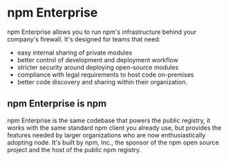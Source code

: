 <!--
order: 0
title: Introduction
featured: true
-->

# npm Enterprise

npm Enterprise allows you to run npm's infrastructure behind your
company's firewall. It's designed for teams that need:

- easy internal sharing of private modules
- better control of development and deployment workflow
- stricter security around deploying open-source modules
- compliance with legal requirements to host code on-premises
- better code discovery and sharing within their organization.

## npm Enterprise is npm

npm Enterprise is the same codebase that powers the public registry, it works with the same standard npm client you
already use, but provides the features needed by larger organizations who are
now enthusiastically adopting node. It's built by npm, Inc., the sponsor of
the npm open source project and the host of the public npm registry.
